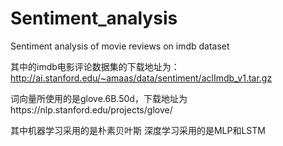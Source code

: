 # Sentiment_analysis
Sentiment analysis of movie reviews on imdb dataset

其中的imdb电影评论数据集的下载地址为：http://ai.stanford.edu/~amaas/data/sentiment/aclImdb_v1.tar.gz

词向量所使用的是glove.6B.50d，下载地址为https://nlp.stanford.edu/projects/glove/

其中机器学习采用的是朴素贝叶斯
深度学习采用的是MLP和LSTM

